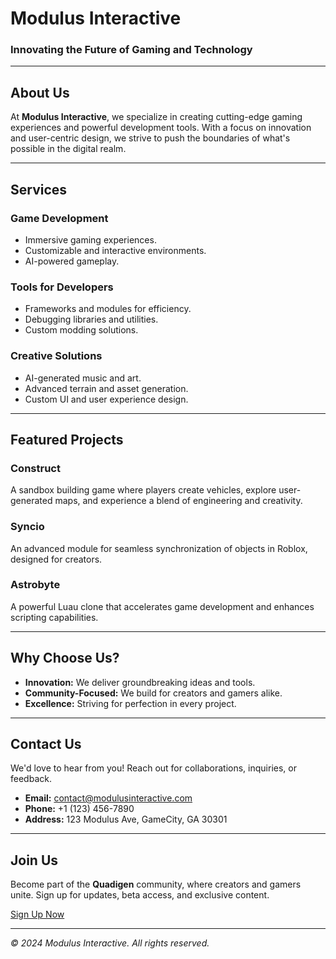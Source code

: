 # Modulus Interactive

### Innovating the Future of Gaming and Technology

---

## About Us

At **Modulus Interactive**, we specialize in creating cutting-edge gaming experiences and powerful development tools. With a focus on innovation and user-centric design, we strive to push the boundaries of what's possible in the digital realm.

---

## Services

### Game Development
- Immersive gaming experiences.
- Customizable and interactive environments.
- AI-powered gameplay.

### Tools for Developers
- Frameworks and modules for efficiency.
- Debugging libraries and utilities.
- Custom modding solutions.

### Creative Solutions
- AI-generated music and art.
- Advanced terrain and asset generation.
- Custom UI and user experience design.

---

## Featured Projects

### Construct
A sandbox building game where players create vehicles, explore user-generated maps, and experience a blend of engineering and creativity.

### Syncio
An advanced module for seamless synchronization of objects in Roblox, designed for creators.

### Astrobyte
A powerful Luau clone that accelerates game development and enhances scripting capabilities.

---

## Why Choose Us?

- **Innovation:** We deliver groundbreaking ideas and tools.
- **Community-Focused:** We build for creators and gamers alike.
- **Excellence:** Striving for perfection in every project.

---

## Contact Us

We'd love to hear from you! Reach out for collaborations, inquiries, or feedback.

- **Email:** contact@modulusinteractive.com  
- **Phone:** +1 (123) 456-7890  
- **Address:** 123 Modulus Ave, GameCity, GA 30301  

---

## Join Us

Become part of the **Quadigen** community, where creators and gamers unite. Sign up for updates, beta access, and exclusive content.

[Sign Up Now](#)

---

*© 2024 Modulus Interactive. All rights reserved.*
